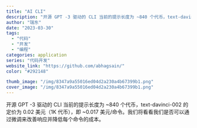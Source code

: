 ```yaml
---
title: "AI CLI"
description: "开源 GPT -3 驱动的 CLI 当前的提示长度为 ~840 个代币，text-davinci-002 的定价为 0."
author: "瑞东"
date: "2023-03-30"
tags:
  - "代码"
  - "开发"
  - "编程"
categories: application
series: "代码开发"
website_link: "https://github.com/abhagsain/"
color: "#292148"

thumb_image: "/img/8347a9a55016ed04d2a230a4b67399b1.png"
cover_image: "/img/8347a9a55016ed04d2a230a4b67399b1.png"
---
```


开源 GPT -3 驱动的 CLI 当前的提示长度为 ~840 个代币，text-davinci-002 的定价为 0.02 美元（1K 代币），即 ~0.017 美元/命令。我们将看看我们是否可以通过微调来改善响应并降低每个命令的成本。